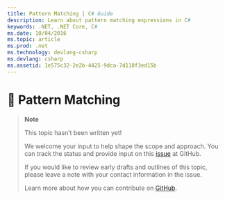 ```yaml
---
title: Pattern Matching | C# Guide
description: Learn about pattern matching expressions in C#
keywords: .NET, .NET Core, C#
ms.date: 10/04/2016
ms.topic: article
ms.prod: .net
ms.technology: devlang-csharp
ms.devlang: csharp
ms.assetid: 1e575c32-2e2b-4425-9dca-7d118f3ed15b
---
```


# 🔧 Pattern Matching

> **Note**
> 
> This topic hasn’t been written yet! 
>
> We welcome your input to help shape the scope and approach. You can track the status and provide input on this
> [issue](https://github.com/dotnet/docs/issues/1114) at GitHub.
> 
> If you would like to review early drafts and outlines of this topic, please leave a note with your contact information in the issue.
>
> Learn more about how you can contribute on [GitHub](https://github.com/dotnet/docs/blob/master/CONTRIBUTING.md).
>

<!--

<< Build the sample in an additive way >>
<< Do the shape thing for the https://docs.microsoft.com/en-us/dotnet/articles/fsharp/language-reference/discriminated-unions shapes >>

-->